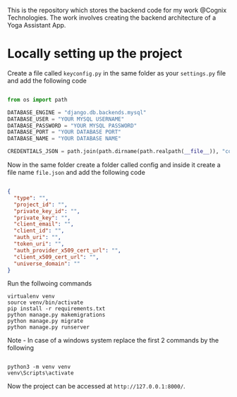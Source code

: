 This is the repository which stores the backend code for my work @Cognix Technologies. The work involves creating the backend architecture of a Yoga Assistant App.

# Locally setting up the project

Create a file called ```keyconfig.py``` in the same folder as your ```settings.py``` file and add the following code 

```python

from os import path

DATABASE_ENGINE = "django.db.backends.mysql"
DATABASE_USER = "YOUR MYSQL USERNAME"
DATABASE_PASSWORD = "YOUR MYSQL PASSWORD"
DATABASE_PORT = "YOUR DATABASE PORT"
DATABASE_NAME = "YOUR DATABASE NAME"

CREDENTIALS_JSON = path.join(path.dirname(path.realpath(__file__)), "config", "file.json")

```
Now in the same folder create a folder called config and inside it create a file name ```file.json``` and add the following code

```json

{
  "type": "",
  "project_id": "",
  "private_key_id": "",
  "private_key": "",
  "client_email": "",
  "client_id": "",
  "auth_uri": "",
  "token_uri": "",
  "auth_provider_x509_cert_url": "",
  "client_x509_cert_url": "",
  "universe_domain": ""
}

```

Run the follwoing commands

```
virtualenv venv
source venv/bin/activate
pip install -r requirements.txt
python manage.py makemigrations 
python manage.py migrate
python manage.py runserver

```
Note - In case of a windows system replace the first 2 commands by the following
```

python3 -m venv venv
venv\Scripts\activate

```

Now the project can be accessed at ```http://127.0.0.1:8000/```.
